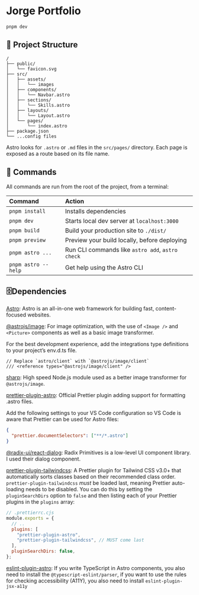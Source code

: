# Jorge Portfolio

```
pnpm dev
```

## 🚀 Project Structure

```
/
├── public/
│   └── favicon.svg
├── src/
│   ├── assets/
│   │   └── images
│   ├── components/
│   │   └── Navbar.astro
│   ├── sections/
│   │   └── Skills.astro
│   ├── layouts/
│   │   └── Layout.astro
│   └── pages/
│       └── index.astro
├── package.json
└── ...config files
```

Astro looks for `.astro` or `.md` files in the `src/pages/` directory. Each page is exposed as a route based on its file name.

## 🧞 Commands

All commands are run from the root of the project, from a terminal:

| Command             | Action                                           |
| :------------------ | :----------------------------------------------- |
| `pnpm install`      | Installs dependencies                            |
| `pnpm dev`          | Starts local dev server at `localhost:3000`      |
| `pnpm build`        | Build your production site to `./dist/`          |
| `pnpm preview`      | Preview your build locally, before deploying     |
| `pnpm astro ...`    | Run CLI commands like `astro add`, `astro check` |
| `pnpm astro --help` | Get help using the Astro CLI                     |

## 🗄️Dependencies

[Astro]('https://docs.astro.build/en/concepts/why-astro/'): Astro is an all-in-one web framework for building fast, content-focused websites.

[@astrojs/image](https://docs.astro.build/en/guides/integrations-guide/image/): For image optimization, with the use of `<Image />` and `<Picture>` components as well as a basic image transformer.

For the best development experience, add the integrations type definitions to your project’s env.d.ts file.

```
// Replace `astro/client` with `@astrojs/image/client`
/// <reference types="@astrojs/image/client" />
```

[sharp](https://sharp.pixelplumbing.com/): High speed Node.js module used as a better image transformer for `@astrojs/image`.

[prettier-plugin-astro](): Official Prettier plugin adding support for formatting .astro files.

Add the following settings to your VS Code configuration so VS Code is aware that Prettier can be used for Astro files:

```json
{
  "prettier.documentSelectors": ["**/*.astro"]
}
```

[@radix-ui/react-dialog](https://www.radix-ui.com/docs/primitives/components/dialog): Radix Primitives is a low-level UI component library. I used their dialog component.

[prettier-plugin-tailwindcss](https://github.com/tailwindlabs/prettier-plugin-tailwindcss): A Prettier plugin for Tailwind CSS v3.0+ that automatically sorts classes based on their recommended class order. `prettier-plugin-tailwindcss` _must_ be loaded last, meaning Prettier auto-loading needs to be disabled. You can do this by setting the `pluginSearchDirs` option to `false` and then listing each of your Prettier plugins in the `plugins` array:

```cjs
// .prettierrc.cjs
module.exports = {
  // ..
  plugins: [
    "prettier-plugin-astro",
    "prettier-plugin-tailwindcss", // MUST come last
  ],
  pluginSearchDirs: false,
};
```

[eslint-plugin-astro](https://ota-meshi.github.io/eslint-plugin-astro/user-guide/): If you write TypeScript in Astro components, you also need to install the `@typescript-eslint/parser`, if you want to use the rules for checking accessibility (A11Y), you also need to install `eslint-plugin-jsx-a11y`

